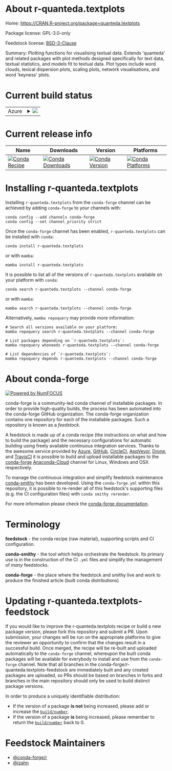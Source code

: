 About r-quanteda.textplots
==========================

Home: https://CRAN.R-project.org/package=quanteda.textplots

Package license: GPL-3.0-only

Feedstock license: [BSD-3-Clause](https://github.com/conda-forge/r-quanteda.textplots-feedstock/blob/main/LICENSE.txt)

Summary: Plotting functions for visualising textual data.  Extends 'quanteda' and related packages with plot methods designed specifically for text data, textual statistics, and models fit to textual data. Plot types include word clouds, lexical dispersion plots, scaling plots, network visualisations, and word 'keyness' plots.

Current build status
====================


<table>
    
  <tr>
    <td>Azure</td>
    <td>
      <details>
        <summary>
          <a href="https://dev.azure.com/conda-forge/feedstock-builds/_build/latest?definitionId=12639&branchName=main">
            <img src="https://dev.azure.com/conda-forge/feedstock-builds/_apis/build/status/r-quanteda.textplots-feedstock?branchName=main">
          </a>
        </summary>
        <table>
          <thead><tr><th>Variant</th><th>Status</th></tr></thead>
          <tbody><tr>
              <td>linux_64_r_base4.0</td>
              <td>
                <a href="https://dev.azure.com/conda-forge/feedstock-builds/_build/latest?definitionId=12639&branchName=main">
                  <img src="https://dev.azure.com/conda-forge/feedstock-builds/_apis/build/status/r-quanteda.textplots-feedstock?branchName=main&jobName=linux&configuration=linux_64_r_base4.0" alt="variant">
                </a>
              </td>
            </tr><tr>
              <td>linux_64_r_base4.1</td>
              <td>
                <a href="https://dev.azure.com/conda-forge/feedstock-builds/_build/latest?definitionId=12639&branchName=main">
                  <img src="https://dev.azure.com/conda-forge/feedstock-builds/_apis/build/status/r-quanteda.textplots-feedstock?branchName=main&jobName=linux&configuration=linux_64_r_base4.1" alt="variant">
                </a>
              </td>
            </tr><tr>
              <td>osx_64_r_base4.0</td>
              <td>
                <a href="https://dev.azure.com/conda-forge/feedstock-builds/_build/latest?definitionId=12639&branchName=main">
                  <img src="https://dev.azure.com/conda-forge/feedstock-builds/_apis/build/status/r-quanteda.textplots-feedstock?branchName=main&jobName=osx&configuration=osx_64_r_base4.0" alt="variant">
                </a>
              </td>
            </tr><tr>
              <td>osx_64_r_base4.1</td>
              <td>
                <a href="https://dev.azure.com/conda-forge/feedstock-builds/_build/latest?definitionId=12639&branchName=main">
                  <img src="https://dev.azure.com/conda-forge/feedstock-builds/_apis/build/status/r-quanteda.textplots-feedstock?branchName=main&jobName=osx&configuration=osx_64_r_base4.1" alt="variant">
                </a>
              </td>
            </tr>
          </tbody>
        </table>
      </details>
    </td>
  </tr>
</table>

Current release info
====================

| Name | Downloads | Version | Platforms |
| --- | --- | --- | --- |
| [![Conda Recipe](https://img.shields.io/badge/recipe-r--quanteda.textplots-green.svg)](https://anaconda.org/conda-forge/r-quanteda.textplots) | [![Conda Downloads](https://img.shields.io/conda/dn/conda-forge/r-quanteda.textplots.svg)](https://anaconda.org/conda-forge/r-quanteda.textplots) | [![Conda Version](https://img.shields.io/conda/vn/conda-forge/r-quanteda.textplots.svg)](https://anaconda.org/conda-forge/r-quanteda.textplots) | [![Conda Platforms](https://img.shields.io/conda/pn/conda-forge/r-quanteda.textplots.svg)](https://anaconda.org/conda-forge/r-quanteda.textplots) |

Installing r-quanteda.textplots
===============================

Installing `r-quanteda.textplots` from the `conda-forge` channel can be achieved by adding `conda-forge` to your channels with:

```
conda config --add channels conda-forge
conda config --set channel_priority strict
```

Once the `conda-forge` channel has been enabled, `r-quanteda.textplots` can be installed with `conda`:

```
conda install r-quanteda.textplots
```

or with `mamba`:

```
mamba install r-quanteda.textplots
```

It is possible to list all of the versions of `r-quanteda.textplots` available on your platform with `conda`:

```
conda search r-quanteda.textplots --channel conda-forge
```

or with `mamba`:

```
mamba search r-quanteda.textplots --channel conda-forge
```

Alternatively, `mamba repoquery` may provide more information:

```
# Search all versions available on your platform:
mamba repoquery search r-quanteda.textplots --channel conda-forge

# List packages depending on `r-quanteda.textplots`:
mamba repoquery whoneeds r-quanteda.textplots --channel conda-forge

# List dependencies of `r-quanteda.textplots`:
mamba repoquery depends r-quanteda.textplots --channel conda-forge
```


About conda-forge
=================

[![Powered by
NumFOCUS](https://img.shields.io/badge/powered%20by-NumFOCUS-orange.svg?style=flat&colorA=E1523D&colorB=007D8A)](https://numfocus.org)

conda-forge is a community-led conda channel of installable packages.
In order to provide high-quality builds, the process has been automated into the
conda-forge GitHub organization. The conda-forge organization contains one repository
for each of the installable packages. Such a repository is known as a *feedstock*.

A feedstock is made up of a conda recipe (the instructions on what and how to build
the package) and the necessary configurations for automatic building using freely
available continuous integration services. Thanks to the awesome service provided by
[Azure](https://azure.microsoft.com/en-us/services/devops/), [GitHub](https://github.com/),
[CircleCI](https://circleci.com/), [AppVeyor](https://www.appveyor.com/),
[Drone](https://cloud.drone.io/welcome), and [TravisCI](https://travis-ci.com/)
it is possible to build and upload installable packages to the
[conda-forge](https://anaconda.org/conda-forge) [Anaconda-Cloud](https://anaconda.org/)
channel for Linux, Windows and OSX respectively.

To manage the continuous integration and simplify feedstock maintenance
[conda-smithy](https://github.com/conda-forge/conda-smithy) has been developed.
Using the ``conda-forge.yml`` within this repository, it is possible to re-render all of
this feedstock's supporting files (e.g. the CI configuration files) with ``conda smithy rerender``.

For more information please check the [conda-forge documentation](https://conda-forge.org/docs/).

Terminology
===========

**feedstock** - the conda recipe (raw material), supporting scripts and CI configuration.

**conda-smithy** - the tool which helps orchestrate the feedstock.
                   Its primary use is in the construction of the CI ``.yml`` files
                   and simplify the management of *many* feedstocks.

**conda-forge** - the place where the feedstock and smithy live and work to
                  produce the finished article (built conda distributions)


Updating r-quanteda.textplots-feedstock
=======================================

If you would like to improve the r-quanteda.textplots recipe or build a new
package version, please fork this repository and submit a PR. Upon submission,
your changes will be run on the appropriate platforms to give the reviewer an
opportunity to confirm that the changes result in a successful build. Once
merged, the recipe will be re-built and uploaded automatically to the
`conda-forge` channel, whereupon the built conda packages will be available for
everybody to install and use from the `conda-forge` channel.
Note that all branches in the conda-forge/r-quanteda.textplots-feedstock are
immediately built and any created packages are uploaded, so PRs should be based
on branches in forks and branches in the main repository should only be used to
build distinct package versions.

In order to produce a uniquely identifiable distribution:
 * If the version of a package **is not** being increased, please add or increase
   the [``build/number``](https://docs.conda.io/projects/conda-build/en/latest/resources/define-metadata.html#build-number-and-string).
 * If the version of a package **is** being increased, please remember to return
   the [``build/number``](https://docs.conda.io/projects/conda-build/en/latest/resources/define-metadata.html#build-number-and-string)
   back to 0.

Feedstock Maintainers
=====================

* [@conda-forge/r](https://github.com/conda-forge/r/)
* [@izahn](https://github.com/izahn/)

